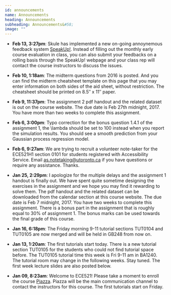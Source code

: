 ```yaml
---
id: announcements
name: Announcements
heading: Announcements
subheading: Announcements&#58;
image: ""
---
```


 - **Feb 13,  3:27pm**: Skule has implemented a new on-going annoynemous feedback system [SpeakUp!](http://speakup.skule.ca/). Instead of filling out the monthly early course evaluation in class, you can also submit your feedbacks on a rolling basis through the SpeakUp! webpage and your class rep will contact the course instructors to discuss the issues. 

 - **Feb 10,  1:18am**: The midterm questions from 2016 is posted. And you can find the midterm cheatsheet template on this page that you may enter information on both sides of the aid sheet, without restriction. The cheatsheet should be printed on 8.5″ x 11″ paper. 

 - **Feb 9,  11:37pm**: The assignment 2 pdf handout and the related dataset is out on the course website. The due date is Feb 27th midnight, 2017. You have more than two weeks to complete this assignment. 

 - **Feb 6,  3:00pm**: Typo correction for the bonus question 1.4.1 of the assignment 1, the \lambda should be set to 100 instead when you report the simulation results. You should see a smooth prediction from your Gaussian process regression model. 

 - **Feb 6,  9:27am**: We are trying to recruit a volunteer note-taker for the ECE521H1 section 0101 for students registered with Accessibility Service. Email [as.notetaking@utoronto.ca](mailto:as.notetaking@utoronto.ca) if you have questions or require any assistance. Thanks.

 - **Jan 25,  2:29pm**: I apologize for the multiple delays and the assignment 1 handout is finally out. We have spent quite sometime designing the exercises in the assignment and we hope you may find it rewarding to solve them. The pdf handout and the related dataset can be downloaded from the calendar section at this course website. The due date is Feb 7 midnight, 2017. You have two weeks to complete this assignment. There is a bonus part in the assignment that is roughly equal to 30% of assignment 1. The bonus marks can be used towards the final grade of this course.

 - **Jan 16,  6:18pm**: The Friday morning 9-11 tutorial sections TUT0104 and TUT0105 are now merged and will be held in GB248 from now on. 

 - **Jan 13,  1:20am**: The first tutorials start today. There is a new tutorial section TUT0105 for the students who could not find tutorial space before. The TUT0105 tutorial time this week is Fri 9-11 am in BA1240. The tutorial room may change in the following weeks. Stay tuned. The first week lecture slides are also posted below.
  
 - **Jan 09,  8:23am**: Welcome to ECE521! Please take a moment to enroll the course [Piazza](https://piazza.com/utoronto.ca/winter2017/ece521/home). Piazza will be the main communication channel to contact the instructors for this course. The first tutorials start on Friday. 
